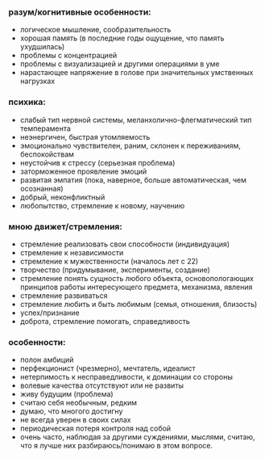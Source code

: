 ### разум/когнитивные особенности:

* логическое мышление, сообразительность
* хорошая память \(в последние годы ощущение, что память ухудшилась\)
* проблемы с концентрацией
* проблемы с визуализацией и другими операциями в уме
* нарастающее напряжение в голове при значительных умственных нагрузках

### психика:

* слабый тип нервной системы, меланхолично-флегматический тип темперамента
* неэнергичен, быстрая утомляемость
* эмоционально чувствителен, раним, склонен к переживаниям, беспокойствам
* неустойчив к стрессу \(серьезная проблема\)
* заторможенное проявление эмоций
* развитая эмпатия (пока, наверное, больше автоматическая, чем осознанная)
* добрый, неконфликтный
* любопытство, стремление к новому, научению

### мною движет/стремления:

* стремление реализовать свои способности \(индивидуация\)
* стремление к независимости
* стремление к мужественности (началось лет с 22)
* творчество (придумывание, эксперименты, создание)
* стремление понять сущность любого объекта, основопологающих принципов работы интересующего предмета, механизма, явления
* стремление развиваться
* стремление любить и быть любимым \(семья, отношения, близость\)
* успех/признание
* доброта, стремление помогать, справедливость

### особенности:

* полон амбиций
* перфекционист \(чрезмерно\), мечтатель, идеалист
* нетерпимость к несправедливости, к доминации со стороны
* волевые качества отсутствуют или не развиты
* живу будущим \(проблема\)
* считаю себя необычным, редким
* думаю, что многого достигну
* не всегда уверен в своих силах
* периодическая потеря контроля над собой
* очень часто, наблюдая за другими суждениями, мыслями, считаю, что я лучше них разбираюсь/понимаю в этом вопросе.



